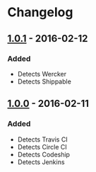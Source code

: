 # Changelog


## [1.0.1] - 2016-02-12
### Added
- Detects Wercker
- Detects Shippable


## [1.0.0] - 2016-02-11
### Added
- Detects Travis CI
- Detects Circle CI
- Detects Codeship
- Detects Jenkins


[1.0.0]: https://github.com/matthiasmullie/ci-environment/compare/ab538de31ace283fcbe74e4d66a67d0c229af5a1...1.0.0
[1.0.1]: https://github.com/matthiasmullie/ci-environment/compare/1.0.0...1.0.1
